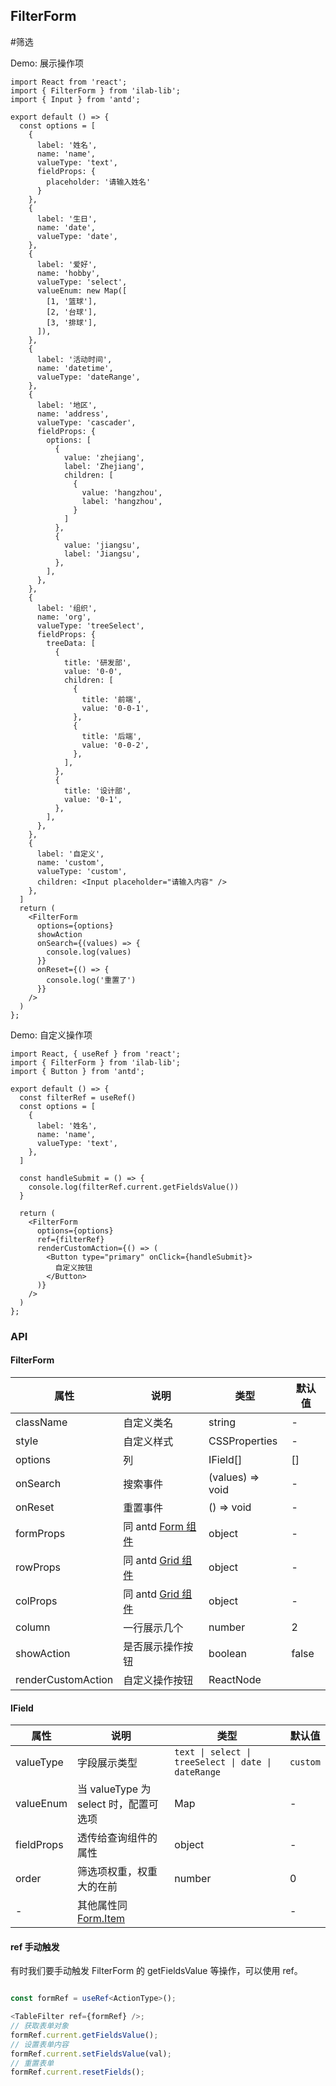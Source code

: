 
## FilterForm
#筛选

Demo: 展示操作项

```tsx
import React from 'react';
import { FilterForm } from 'ilab-lib';
import { Input } from 'antd';

export default () => {
  const options = [
    {
      label: '姓名',
      name: 'name',
      valueType: 'text',
      fieldProps: {
        placeholder: '请输入姓名'
      }
    },
    {
      label: '生日',
      name: 'date',
      valueType: 'date',
    },
    {
      label: '爱好',
      name: 'hobby',
      valueType: 'select',
      valueEnum: new Map([
        [1, '篮球'],
        [2, '台球'],
        [3, '排球'],
      ]),
    },
    {
      label: '活动时间',
      name: 'datetime',
      valueType: 'dateRange',
    },
    {
      label: '地区',
      name: 'address',
      valueType: 'cascader',
      fieldProps: {
        options: [
          {
            value: 'zhejiang',
            label: 'Zhejiang',
            children: [
              {
                value: 'hangzhou',
                label: 'hangzhou',
              }
            ]
          },
          {
            value: 'jiangsu',
            label: 'Jiangsu',
          },
        ],
      },
    },
    {
      label: '组织',
      name: 'org',
      valueType: 'treeSelect',
      fieldProps: {
        treeData: [
          {
            title: '研发部',
            value: '0-0',
            children: [
              {
                title: '前端',
                value: '0-0-1',
              },
              {
                title: '后端',
                value: '0-0-2',
              },
            ],
          },
          {
            title: '设计部',
            value: '0-1',
          },
        ],
      },
    },
    {
      label: '自定义',
      name: 'custom',
      valueType: 'custom',
      children: <Input placeholder="请输入内容" />
    },
  ]
  return (
    <FilterForm
      options={options}
      showAction
      onSearch={(values) => {
        console.log(values)
      }}
      onReset={() => {
        console.log('重置了')
      }}
    />
  )
};
```

Demo: 自定义操作项

```tsx
import React, { useRef } from 'react';
import { FilterForm } from 'ilab-lib';
import { Button } from 'antd';

export default () => {
  const filterRef = useRef()
  const options = [
    {
      label: '姓名',
      name: 'name',
      valueType: 'text',
    },
  ]

  const handleSubmit = () => {
    console.log(filterRef.current.getFieldsValue())
  }

  return (
    <FilterForm
      options={options}
      ref={filterRef}
      renderCustomAction={() => (
        <Button type="primary" onClick={handleSubmit}>
          自定义按钮
        </Button>
      )}
    />
  )
};
```

### API

#### FilterForm

| 属性             | 说明                                                            | 类型                | 默认值  |
| ---------------- | --------------------------------------------------------------- | ------------------- | ------- |
| className           | 自定义类名                                    | string            | -       |
| style           | 自定义样式                                    | CSSProperties            | -       |
| options           | 列                                    | IField[]            | []       |
| onSearch         | 搜索事件                                                        | (values) => void    | -       |
| onReset          | 重置事件                                                        | () => void    | -       |
| formProps        | 同 antd [Form 组件](https://ant.design/components/form-cn/#API) | object              | -       |
| rowProps        | 同 antd [Grid 组件](https://ant.design/components/grid-cn/#Row) | object              | -       |
| colProps        | 同 antd [Grid 组件](https://ant.design/components/grid-cn/#Col) | object              | -       |
| column         | 一行展示几个                                            | number | 2 |
| showAction | 是否展示操作按钮                                                    | boolean             | false    |
| renderCustomAction | 自定义操作按钮                                                    | ReactNode             |     |

#### IField

| 属性        | 说明                                                                     | 类型                                                | 默认值 |
| ----------- | ------------------------------------------------------------------------ | --------------------------------------------------- | ------ |
| valueType   | 字段展示类型                                                             | `text \| select \| treeSelect \| date \| dateRange`  | `custom`
| valueEnum   | 当 valueType 为 select 时，配置可选项                                    | Map                                                 | -      |
| fieldProps | 透传给查询组件的属性                                                     | object                                              | -      |
| order       | 筛选项权重，权重大的在前                                                 | number                                              | 0      |
| -           | 其他属性同 [Form.Item](https://ant.design/components/form-cn/#Form.Item) |                                                     | -      |

#### ref 手动触发

有时我们要手动触发 FilterForm 的 getFieldsValue 等操作，可以使用 ref。

```ts

const formRef = useRef<ActionType>();

<TableFilter ref={formRef} />;
// 获取表单对象
formRef.current.getFieldsValue();
// 设置表单内容
formRef.current.setFieldsValue(val);
// 重置表单
formRef.current.resetFields();
```

